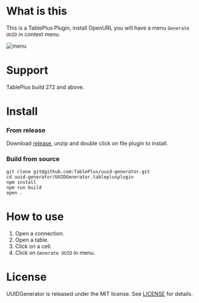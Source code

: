 # What is this

This is a TablePlus Plugin, install OpenURL you will have a menu `Generate UUID` in context menu.

![menu](https://github.com/TablePlus/uuid-generator/blob/master/Resource/demo.gif "menu")

# Support

TablePlus build 272 and above.

# Install

### From release

Download [release](https://github.com/TablePlus/uuid-generator/releases), unzip and double click on file plugin to install.

### Build from source

```
git clone git@github.com:TablePlus/uuid-generator.git
cd uuid-generator/UUIDGenerator.tableplusplugin
npm install
npm run build
open .
```

# How to use

1. Open a connection.
2. Open a table.
3. Click on a cell.
4. Click on `Generate UUID` in menu.

# License

UUIDGenerator is released under the MIT license. See [LICENSE](https://github.com/TablePlus/DummiesData/blob/master/LICENSE) for details.
